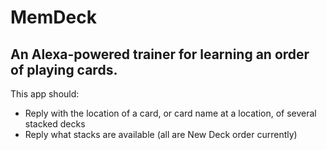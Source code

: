 # MemDeck
## An Alexa-powered trainer for learning an order of playing cards.

This app should:
* Reply with the location of a card, or card name at a location, of several stacked decks
* Reply what stacks are available (all are New Deck order currently)
